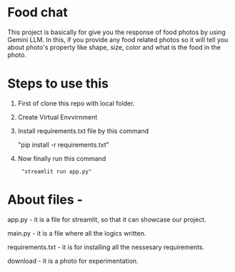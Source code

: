 # Food chat


This project is basically for give you the response of food photos by using Gemini LLM.
In this, if you provide any food related photos so it will tell you about photo's property like shape, size, color and what is the food in the photo.


# Steps to use this

1. First of clone this repo with local folder.
2. Create Virtual Envvirnment
3. Install requirements.txt file by this command 

     "pip install -r requirements.txt"

4. Now finally run this command

        "streamlit run app.py"





# About files - 
app.py - it is a file for streamlit, so that it can showcase our project.

main.py - it is a file where all the logics written.

requirements.txt - it is for installing all the nessesary requirements.

download - it is a photo for experimentation.
